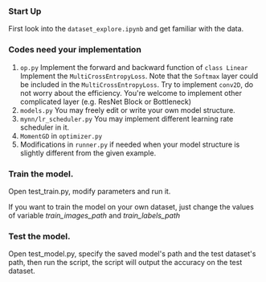### Start Up

First look into the `dataset_explore.ipynb` and get familiar with the data.

### Codes need your implementation

1. `op.py` 
   Implement the forward and backward function of `class Linear`
   Implement the `MultiCrossEntropyLoss`. Note that the `Softmax` layer could be included in the `MultiCrossEntropyLoss`.
   Try to implement `conv2D`, do not worry about the efficiency.
   You're welcome to implement other complicated layer (e.g.  ResNet Block or Bottleneck)
2. `models.py` You may freely edit or write your own model structure.
3. `mynn/lr_scheduler.py` You may implement different learning rate scheduler in it.
4. `MomentGD` in `optimizer.py`
5. Modifications in `runner.py` if needed when your model structure is slightly different from the given example.


### Train the model.

Open test_train.py, modify parameters and run it.

If you want to train the model on your own dataset, just change the values of variable *train_images_path* and *train_labels_path*

### Test the model.

Open test_model.py, specify the saved model's path and the test dataset's path, then run the script, the script will output the accuracy on the test dataset.



